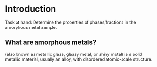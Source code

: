 # Introduction

Task at hand: Determine the properties of phases/fractions in the amorphous metal sample.

## What are amorphous metals?

(also known as metallic glass, glassy metal, or shiny metal) is a solid metallic material, usually an alloy, with disordered atomic-scale structure.
